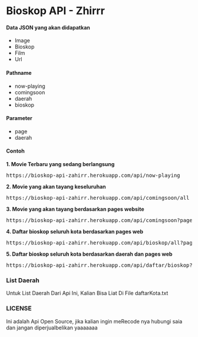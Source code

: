 <h1>Bioskop API - Zhirrr</h1>

<h4>Data JSON yang akan didapatkan</h4>
<ul>
  <li>Image</li>
  <li>Bioskop</li>
  <li>Film</li>
  <li>Url</li>
</ul>

<h4>Pathname</h4>
<ul>
   <li>now-playing</li>
   <li>comingsoon</li>
   <li>daerah</li>
   <li>bioskop</li>
</ul>

<h4>Parameter</h4>
<ul>
   <li>page</li>
   <li>daerah</li>
</ul>

<h4>Contoh</h4>
<b>1. Movie Terbaru yang sedang berlangsung</b>
  <div style="background-color='#f4f9f9'">
    <pre>https://bioskop-api-zahirr.herokuapp.com/api/now-playing</pre>
  </div>
  <b>2. Movie yang akan tayang keseluruhan</b>
  <div style="background-color='#f4f9f9'">
    <pre>https://bioskop-api-zahirr.herokuapp.com/api/comingsoon/all</pre>
  </div>
  
  <b>3. Movie yang akan tayang berdasarkan pages website</b>
<div style="background-color='#f4f9f9'">
    <pre>https://bioskop-api-zahirr.herokuapp.com/api/comingsoon?page=4</pre>
  </div>
  
  <b>4. Daftar bioskop seluruh kota berdasarkan pages web</b>
<div style="background-color='#f4f9f9'">
    <pre>https://bioskop-api-zahirr.herokuapp.com/api/bioskop/all?page=2</pre>
  </div>
  
<b>5. Daftar bioskop seluruh kota berdasarkan daerah dan pages web</b>
<div style="background-color='#f4f9f9'">
    <pre>https://bioskop-api-zahirr.herokuapp.com/api/daftar/bioskop?daerah=jakarta&page=3</pre>
  </div>
  
### List Daerah
Untuk List Daerah Dari Api Ini, Kalian Bisa Liat Di File daftarKota.txt

### LICENSE
Ini adalah Api Open Source, jika kalian ingin meRecode nya hubungi saia dan jangan diperjualbelikan yaaaaaaa